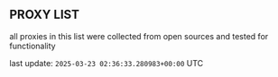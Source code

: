 ## PROXY LIST

all proxies in this list were collected from open sources and tested for functionality

last update: `2025-03-23 02:36:33.280983+00:00` UTC